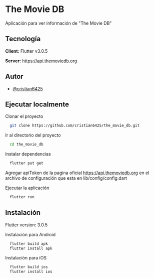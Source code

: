 # The Movie DB

Aplicación para ver información de "The Movie DB"


## Tecnología

**Client:** Flutter v3.0.5

**Server:** https://api.themoviedb.org


## Autor

- [@cristian6425](https://github.com/cristian6425/the_movie_db.git)



## Ejecutar localmente

Clonar el proyecto

```bash
  git clone https://github.com/cristian6425/the_movie_db.git
```

Ir al directorio del proyecto

```bash
  cd the_movie_db
```

Instalar dependencias

```bash
  flutter put get
```

Agregar apiToken de la pagina oficial https://api.themoviedb.org en el archivo de configuración que esta en lib/config/config.dart

Ejecutar la aplicación

```bash
  flutter run
```


## Instalación

Flutter version: 3.0.5

Instalación para Android
```bash
  flutter build apk
  flutter install apk
```

Instalación para iOS
```bash
  flutter build ios
  flutter install ios
```